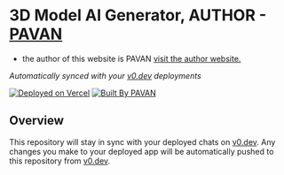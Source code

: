 # 3D Model AI Generator, AUTHOR - [PAVAN](pavan-05.framer.ai)

* the author of this website is PAVAN [visit the author website.](pavan-05.framer.ai)

*Automatically synced with your [v0.dev](https://v0.dev) deployments*

[![Deployed on Vercel](https://img.shields.io/badge/Deployed%20on-Vercel-black?style=for-the-badge&logo=vercel)](https://vercel.com/pavans-projects-ef5089df/3d-model-by-pavan)
[![Built By PAVAN](https://img.shields.io/badge/Built%20with-v0.dev-black?style=for-the-badge)]()

## Overview

This repository will stay in sync with your deployed chats on [v0.dev](https://v0.dev).
Any changes you make to your deployed app will be automatically pushed to this repository from [v0.dev](https://v0.dev).

